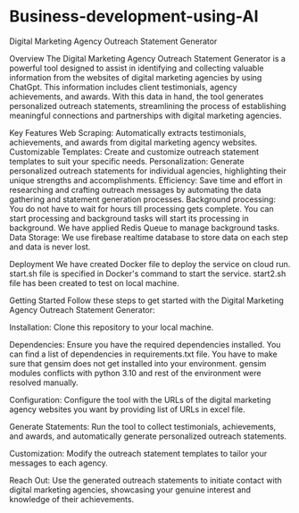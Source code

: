 # Business-development-using-AI
Digital Marketing Agency Outreach Statement Generator


Overview
The Digital Marketing Agency Outreach Statement Generator is a powerful tool designed to assist in identifying and collecting valuable information from the websites of digital marketing agencies by using ChatGpt. This information includes client testimonials, agency achievements, and awards. With this data in hand, the tool generates personalized outreach statements, streamlining the process of establishing meaningful connections and partnerships with digital marketing agencies.

Key Features
Web Scraping: Automatically extracts testimonials, achievements, and awards from digital marketing agency websites.
Customizable Templates: Create and customize outreach statement templates to suit your specific needs.
Personalization: Generate personalized outreach statements for individual agencies, highlighting their unique strengths and accomplishments.
Efficiency: Save time and effort in researching and crafting outreach messages by automating the data gathering and statement generation processes.
Background processing: You do not have to wait for hours till processing gets complete. You can start processing and background tasks will start its processing in background. We have applied Redis Queue to manage background tasks.
Data Storage: We use firebase realtime database to store data on each step and data is never lost.

Deployment
We have created Docker file to deploy the service on cloud run. start.sh file is specified in Docker's command to start the service. start2.sh file has been created to test on local machine.

Getting Started
Follow these steps to get started with the Digital Marketing Agency Outreach Statement Generator:

Installation: Clone this repository to your local machine.

Dependencies: Ensure you have the required dependencies installed. You can find a list of dependencies in requirements.txt file. You have to make sure that gensim does not get installed into your environment. gensim modules conflicts with python 3.10 and rest of the environment were resolved manually.

Configuration: Configure the tool with the URLs of the digital marketing agency websites you want by providing list of URLs in excel file.

Generate Statements: Run the tool to collect testimonials, achievements, and awards, and automatically generate personalized outreach statements.

Customization: Modify the outreach statement templates to tailor your messages to each agency.

Reach Out: Use the generated outreach statements to initiate contact with digital marketing agencies, showcasing your genuine interest and knowledge of their achievements.